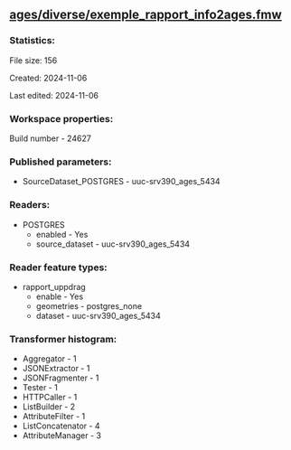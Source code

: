 ﻿## [ages/diverse/exemple_rapport_info2ages.fmw](https://github.com/kicki58/kix_working_dir/blob/master/ages/diverse/exemple_rapport_info2ages.fmw)

### Statistics:
File size: 156

Created: 2024-11-06

Last edited: 2024-11-06


### Workspace properties:
Build number    - 24627

### Published parameters:
*  SourceDataset_POSTGRES    -   uuc-srv390_ages_5434

### Readers:
*  POSTGRES
    * enabled    -  Yes
    * source_dataset    -   uuc-srv390_ages_5434

### Reader feature types:
*  rapport_uppdrag
    * enable - Yes
    * geometries - postgres_none
    * dataset - uuc-srv390_ages_5434




### Transformer histogram:
*  Aggregator    -   1
*  JSONExtractor    -   1
*  JSONFragmenter    -   1
*  Tester    -   1
*  HTTPCaller    -   1
*  ListBuilder    -   2
*  AttributeFilter    -   1
*  ListConcatenator    -   4
*  AttributeManager    -   3

